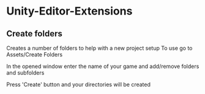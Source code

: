 # Unity-Editor-Extensions

## Create folders
Creates a number of folders to help with a new project setup
To use go to Assets/Create Folders

In the opened window enter the name of your game and add/remove folders and subfolders

Press 'Create' button and your directories will be created
